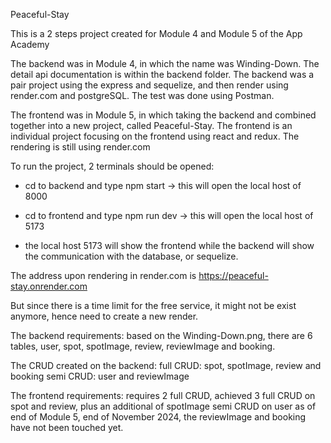 Peaceful-Stay

This is a 2 steps project created for Module 4 and Module 5 of the App Academy

The backend was in Module 4, in which the name was Winding-Down. The detail api documentation is within the backend folder.
The backend was a pair project using the express and sequelize, and then render using render.com and postgreSQL. The test was done using Postman.

The frontend was in Module 5, in which taking the backend and combined together into a new project, called Peaceful-Stay. The frontend is an individual project focusing on the frontend using react and redux.
The rendering is still using render.com

To run the project, 2 terminals should be opened:
- cd to backend and type npm start -> this will open the local host of 8000

- cd to frontend and type npm run dev -> this will open the local host of 5173

- the local host 5173 will show the frontend while the backend will show the communication with the database, or sequelize.

The address upon rendering in render.com is https://peaceful-stay.onrender.com

But since there is a time limit for the free service, it might not be exist anymore, hence need to create a new render.

The backend requirements:
  based on the Winding-Down.png, there are 6 tables, user, spot, spotImage, review, reviewImage and booking.

The CRUD created on the backend:
  full CRUD: spot, spotImage, review and booking
  semi CRUD: user and reviewImage

The frontend requirements:
  requires 2 full CRUD, achieved 3 full CRUD on spot and review, plus an additional of spotImage
  semi CRUD on user
  as of end of Module 5, end of November 2024, the reviewImage and booking have not been touched yet.